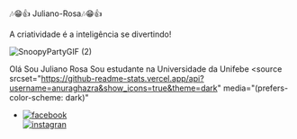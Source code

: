 🎶😁👍 Juliano-Rosa🎶😁👍


A criatividade é a inteligência se divertindo!

![SnoopyPartyGIF (2)](https://github.com/user-attachments/assets/fdb67dfa-d459-4686-a396-85f3075d7083)

Olá Sou Juliano Rosa
Sou estudante na Universidade da Unifebe
<picture>
  <source
    srcset="https://github-readme-stats.vercel.app/api?username=anuraghazra&show_icons=true&theme=dark"
    media="(prefers-color-scheme: dark)"

</body>
</html>
</header>
<nav class="=redes">
    <ul>
        <li>
            <a href="https://www.facebook.com/juliano.rosa.98434997" target="_blank">
               <img src="img/redes/facebook.png" alt="facebook">
            </a>
        </li>
    </li>
</a><a href="(https://www.instagram.com/mensagem_de_vida77/?hl=pt-br)" target="_blank">
    <img src="img/redes/instagran" alt="instagran">


